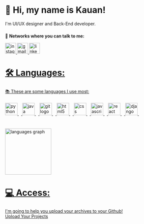 # **👋 Hi, my name is Kauan!**
I'm UI/UX designer and Back-End developer.

###

💎 **Networks where you can talk to me:**
<div align="left">
  <a href="https://www.instagram.com/kauanl01?igsh=MTA1czhyN3liM3l0NQ==" /a>
  <img src="https://img.shields.io/static/v1?message=Instagram&logo=instagram&label=&color=E4405F&logoColor=white&labelColor=&style=for-the-badge" height="35" alt="instagram logo" />
  <a href="mailto:saleskauan308@gmail.com"</a>
  <img src="https://img.shields.io/static/v1?message=Gmail&logo=gmail&label=&color=D14836&logoColor=white&labelColor=&style=for-the-badge" height="35" alt="gmail logo" />
  <a href="https://www.linkedin.com/in/kauan-vin%C3%ADcius-953773359?utm_source=share&utm_campaign=share_via&utm_content=profile&utm_medium=android_app"</a>
  <img src="https://img.shields.io/static/v1?message=LinkedIn&logo=linkedin&label=&color=0077B5&logoColor=white&labelColor=&style=for-the-badge" height="35" alt="linkedin logo" />
</div>

###

# **🛠️ Languages:**

###

📚 These are some languages I use most:

###

<div align="left">
  <img src="https://skillicons.dev/icons?i=py" height="40" alt="python logo" />
  <img width="8" />
  <img src="https://skillicons.dev/icons?i=java" height="40" alt="java logo" />
  <img width="8" />
  <img src="https://skillicons.dev/icons?i=git" height="40" alt="git logo" />
  <img width="8" />
  <img src="https://skillicons.dev/icons?i=html" height="40" alt="html5 logo" />
  <img width="8" />
  <img src="https://skillicons.dev/icons?i=css" height="40" alt="css logo" />
  <img width="8" />
  <img src="https://skillicons.dev/icons?i=js" height="40" alt="javascript logo" />
  <img width="8" />
  <img src="https://skillicons.dev/icons?i=react" height="40" alt="react logo" />
  <img width="8" />
  <img src="https://skillicons.dev/icons?i=django" height="40" alt="django logo" />
  <img width="8" />
</div>

###

<br clear="both">

<div align="left">
  <img src="https://github-readme-stats.vercel.app/api/top-langs?username=Kauan19-hub&locale=en&hide_title=false&layout=compact&card_width=320&langs_count=5&theme=dracula&hide_border=false&order=2" height="150" alt="languages graph"  />
</div>

###

# **💻 Access:**

###

I'm going to help you upload your archives to your Github!<br/>
[Upload Your Projects](https://github.com/Kauan19-hub/Tutorial.git)

###
    
